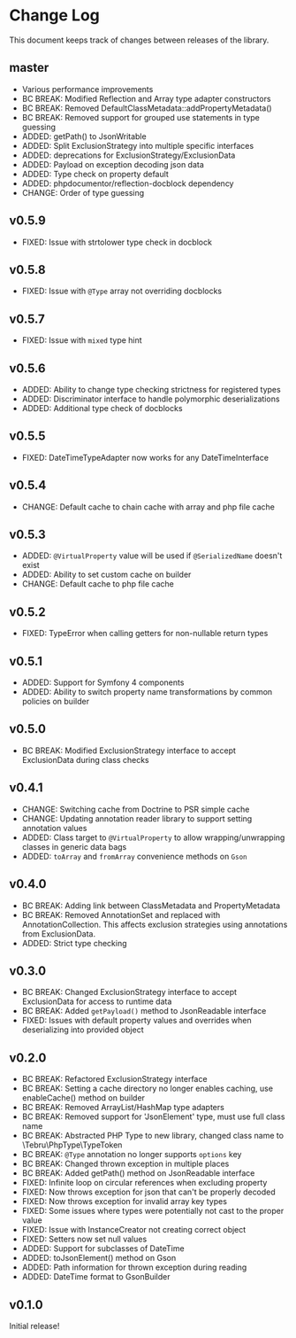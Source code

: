 Change Log
==========

This document keeps track of changes between releases of the library.

master
------

* Various performance improvements
* BC BREAK: Modified Reflection and Array type adapter constructors
* BC BREAK: Removed DefaultClassMetadata::addPropertyMetadata()
* BC BREAK: Removed support for grouped use statements in type guessing
* ADDED: getPath() to JsonWritable
* ADDED: Split ExclusionStrategy into multiple specific interfaces
* ADDED: deprecations for ExclusionStrategy/ExclusionData
* ADDED: Payload on exception decoding json data
* ADDED: Type check on property default
* ADDED: phpdocumentor/reflection-docblock dependency
* CHANGE: Order of type guessing

v0.5.9
------

* FIXED: Issue with strtolower type check in docblock

v0.5.8
------

* FIXED: Issue with `@Type` array not overriding docblocks

v0.5.7
------

* FIXED: Issue with `mixed` type hint

v0.5.6
------

* ADDED: Ability to change type checking strictness for registered types
* ADDED: Discriminator interface to handle polymorphic deserializations
* ADDED: Additional type check of docblocks

v0.5.5
------

* FIXED: DateTimeTypeAdapter now works for any DateTimeInterface

v0.5.4
------

* CHANGE: Default cache to chain cache with array and php file cache

v0.5.3
------

* ADDED: `@VirtualProperty` value will be used if `@SerializedName` doesn't exist
* ADDED: Ability to set custom cache on builder
* CHANGE: Default cache to php file cache

v0.5.2
------

* FIXED: TypeError when calling getters for non-nullable return types

v0.5.1
------

* ADDED: Support for Symfony 4 components
* ADDED: Ability to switch property name transformations by common policies on builder

v0.5.0
------

* BC BREAK: Modified ExclusionStrategy interface to accept ExclusionData during class checks

v0.4.1
------

* CHANGE: Switching cache from Doctrine to PSR simple cache
* CHANGE: Updating annotation reader library to support setting
annotation values
* ADDED: Class target to `@VirtualProperty` to allow wrapping/unwrapping classes in generic data bags
* ADDED: `toArray` and `fromArray` convenience methods on `Gson`

v0.4.0
------

* BC BREAK: Adding link between ClassMetadata and PropertyMetadata
* BC BREAK: Removed AnnotationSet and replaced with AnnotationCollection.
This affects exclusion strategies using annotations from ExclusionData.
* ADDED: Strict type checking

v0.3.0
------

* BC BREAK: Changed ExclusionStrategy interface to accept ExclusionData for access to runtime data
* BC BREAK: Added `getPayload()` method to JsonReadable interface
* FIXED: Issues with default property values and overrides when deserializing into provided object

v0.2.0
------

* BC BREAK: Refactored ExclusionStrategy interface
* BC BREAK: Setting a cache directory no longer enables caching, use enableCache() method on builder
* BC BREAK: Removed ArrayList/HashMap type adapters
* BC BREAK: Removed support for 'JsonElement' type, must use full class name
* BC BREAK: Abstracted PHP Type to new library, changed class name to \Tebru\PhpType\TypeToken
* BC BREAK: `@Type` annotation no longer supports `options` key
* BC BREAK: Changed thrown exception in multiple places
* BC BREAK: Added getPath() method on JsonReadable interface
* FIXED: Infinite loop on circular references when excluding property
* FIXED: Now throws exception for json that can't be properly decoded
* FIXED: Now throws exception for invalid array key types
* FIXED: Some issues where types were potentially not cast to the proper value
* FIXED: Issue with InstanceCreator not creating correct object
* FIXED: Setters now set null values
* ADDED: Support for subclasses of DateTime
* ADDED: toJsonElement() method on Gson
* ADDED: Path information for thrown exception during reading
* ADDED: DateTime format to GsonBuilder

v0.1.0
------

Initial release!
